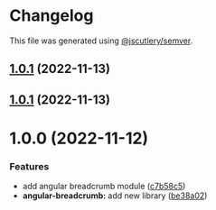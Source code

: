 # Changelog

This file was generated using [@jscutlery/semver](https://github.com/jscutlery/semver).

## [1.0.1](https://github.com/csutorasr/schaman/compare/angular-breadcrumb-1.0.0...angular-breadcrumb-1.0.1) (2022-11-13)



## [1.0.1](https://github.com/csutorasr/schaman/compare/angular-breadcrumb-1.0.0...angular-breadcrumb-1.0.1) (2022-11-13)



# 1.0.0 (2022-11-12)

### Features

- add angular breadcrumb module ([c7b58c5](https://github.com/csutorasr/schaman/commit/c7b58c5d87114e4bd3bae8962139c7d43a5ca9c7))
- **angular-breadcrumb:** add new library ([be38a02](https://github.com/csutorasr/schaman/commit/be38a02bb45c558167e2ca34dd850c14bc449c06))
